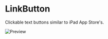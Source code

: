 LinkButton
==========

Clickable text buttons similar to iPad App Store's.

![Preview](https://github.com/raymondjavaxx/LinkButton/raw/master/preview.png)
